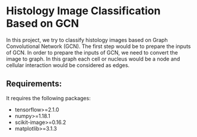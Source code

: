  # Histology Image Classification Based on GCN
 
 In this project, we try to classify histology images based on Graph Convolutional Network (GCN).
 The first step would be to prepare the inputs of GCN. In order to prepare the inputs of GCN, we need to convert the image to graph. In this graph each cell or nucleus would be a  node and cellular interaction would be considered as edges. 
 


 
 
 
 ## Requirements:
 It requires the following packages:

   * tensorflow>=2.1.0
   * numpy>=1.18.1
   * scikit-image>=0.16.2
   * matplotlib>=3.1.3
    
  



